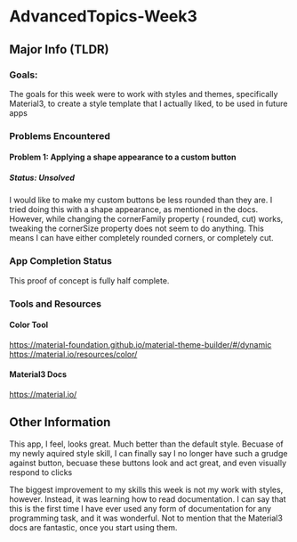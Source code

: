 # AdvancedTopics-Week3

## Major Info (TLDR)

### Goals:

The goals for this week were to work with styles and themes, specifically Material3, to create a
style template that I actually liked, to be used in future apps

### Problems Encountered

#### Problem 1: Applying a shape appearance to a custom button

##### Status: Unsolved

I would like to make my custom buttons be less rounded than they are. I tried doing this with a
shape appearance, as mentioned in the docs. However, while changing the cornerFamily property (
rounded, cut) works, tweaking the cornerSize property does not seem to do anything. This means I can
have either completely rounded corners, or completely cut.

### App Completion Status

This proof of concept is fully half complete.

### Tools and Resources

#### Color Tool

https://material-foundation.github.io/material-theme-builder/#/dynamic
https://material.io/resources/color/

#### Material3 Docs

https://material.io/

## Other Information

This app, I feel, looks great. Much better than the default style. Becuase of my newly aquired style
skill, I can finally say I no longer have such a grudge against button, becuase these buttons look
and act great, and even visually respond to clicks

The biggest improvement to my skills this week is not my work with styles, however. Instead, it was
learning how to read documentation. I can say that this is the first time I have ever used any form
of documentation for any programming task, and it was wonderful. Not to mention that the Material3
docs are fantastic, once you start using them.


